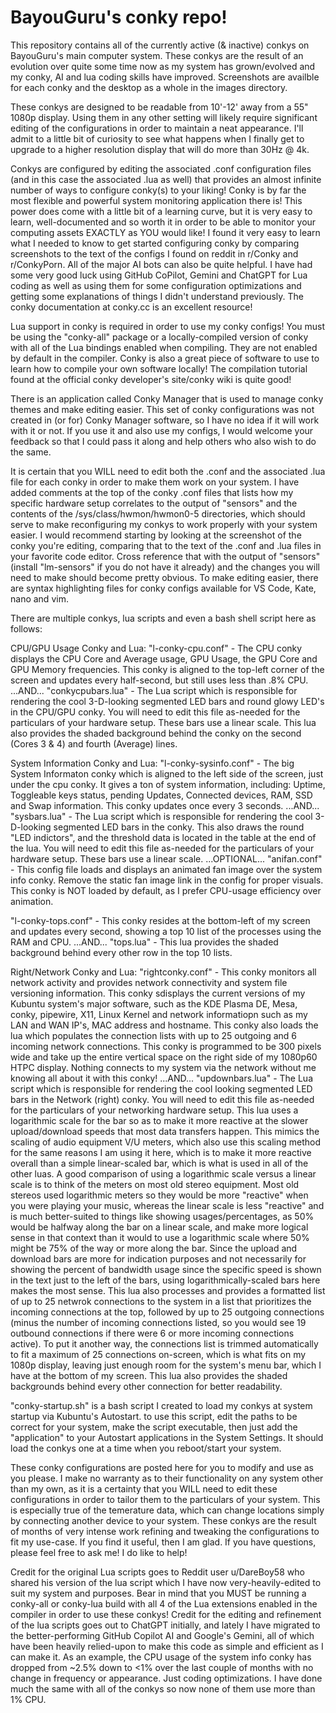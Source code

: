 # BayouGuru's conky repo!

This repository contains all of the currently active (& inactive) conkys on BayouGuru's main computer system.  These conkys are the result of an evolution over quite some time now as my system has grown/evolved and my conky, AI and lua coding skills have improved.  Screenshots are availble for each conky and the desktop as a whole in the images directory.

These conkys are designed to be readable from 10'-12' away from a 55" 1080p display.  Using them in any other setting will likely require significant editing of the configurations in order to maintain a neat appearance.  I'll admit to a little bit of curiosity to see what happens when I finally get to upgrade to a higher resolution display that will do more than 30Hz @ 4k.

Conkys are configured by editing the associated .conf configuration files (and in this case the associated .lua as well) that provides an almost infinite number of ways to configure conky(s) to your liking!  Conky is by far the most flexible and powerful system monitoring application there is! This power does come with a little bit of a learning curve, but it is very easy to learn, well-documented and so worth it in order to be able to monitor your computing assets EXACTLY as YOU would like!  I found it very easy to learn what I needed to know to get started configuring conky by comparing screenshots to the text of the configs I found on reddit in r/Conky and r/ConkyPorn. All of the major AI bots can also be quite helpful.  I have had some very good luck using GitHub CoPilot, Gemini and ChatGPT for Lua coding as well as using them for some configuration optimizations and getting some explanations of things I didn't understand previously.  The conky documentation at conky.cc is an excellent resource!

Lua support in conky is required in order to use my conky configs!  You must be using the "conky-all" package or a locally-compiled version of conky with all of the Lua bindings enabled when compiling.  They are not enabled by default in the compiler.  Conky is also a great piece of software to use to learn how to compile your own software locally!  The compilation tutorial found at the official conky developer's site/conky wiki is quite good!

There is an application called Conky Manager that is used to manage conky themes and make editing easier.  This set of conky configurations was not created in (or for) Conky Manager software, so I have no idea if it will work with it or not.  If you use it and also use my configs, I would welcome your feedback so that I could pass it along and help others who also wish to do the same.

It is certain that you WILL need to edit both the .conf and the associated .lua file for each conky in order to make them work on your system. I have added comments at the top of the conky .conf files that lists how my specific hardware setup correlates to the output of "sensors" and the contents of the /sys/class/hwmon/hwmon0-5 directories, which should serve to make reconfiguring my conkys to work properly with your system easier.  I would recommend starting by looking at the screenshot of the conky you're editing, comparing that to the text of the .conf and .lua files in your favorite code editor.  Cross reference that with the output of "sensors" (install "lm-sensors" if you do not have it already) and the changes you will need to make should become pretty obvious.  To make editing easier, there are syntax highlighting files for conky configs available for VS Code, Kate, nano and vim.  

There are multiple conkys, lua scripts and even a bash shell script here as follows:

CPU/GPU Usage Conky and Lua:
"l-conky-cpu.conf" - The CPU conky displays the CPU Core and Average usage, GPU Usage, the GPU Core and GPU Memory frequencies. This conky  is aligned to the top-left corner of the screen and updates every half-second, but still uses less than .8% CPU.
...AND...
"conkycpubars.lua" - The Lua script which is responsible for rendering the cool 3-D-looking segmented LED bars and round glowy LED's in the CPU/GPU conky.  You will need to edit this file as-needed for the particulars of your hardware setup.  These bars use a linear scale.  This lua also provides the shaded background behind the conky on the second (Cores 3 & 4) and fourth (Average) lines. 

System Information Conky and Lua:
"l-conky-sysinfo.conf" - The big System Informaton conky which is aligned to the left side of the screen, just under the cpu conky. It gives a ton of system information, including: Uptime, Toggleable keys status, pending Updates, Connected devices, RAM, SSD and Swap information.  This conky updates once every 3 seconds.
...AND...
"sysbars.lua" - The Lua script which is responsible for rendering the cool 3-D-looking segmented LED bars in the conky.  This also draws the round "LED indictors", and the threshold data is located in the table at the end of the lua.  You will need to edit this file as-needed for the particulars of your hardware setup.  These bars use a linear scale.
...OPTIONAL...
"anifan.conf" - This config file loads and displays an animated fan image over the system info conky.  Remove the static fan image link in the config for proper visuals.  This conky is NOT loaded by default, as I prefer CPU-usage efficiency over animation. 

"l-conky-tops.conf" - This conky resides at the bottom-left of my screen and updates every second, showing a top 10 list of the processes using the RAM and CPU.
...AND...
"tops.lua" - This lua provides the shaded background behind every other row in the top 10 lists.

Right/Network Conky and Lua:
"rightconky.conf" - This conky monitors all network activity and provides network connectivity and system file versioning information.  This conky sdisplays the current versions of my Kubuntu system's major software, such as the KDE Plasma DE, Mesa, conky, pipewire, X11, Linux Kernel and network informatiopn such as my LAN and WAN IP's, MAC address and hostname.  This conky also loads the lua which populates the connection lists with up to 25 outgoing and 6 incoming network connections.  This conky is programmed to be 300 pixels wide and take up the entire vertical space on the right side of my 1080p60 HTPC display.  Nothing connects to my system via the network without me knowing all about it with this conky!
...AND...
"updownbars.lua" - The Lua script which is responsible for rendering the cool looking segmented LED bars in the Network (right) conky.  You will need to edit this file as-needed for the particulars of your networking hardware setup.  This lua uses a logarithmic scale for the bar so as to make it more reactive at the slower upload/download speeds that most data transfers happen. This mimics the scaling of audio equipment V/U meters, which also use this scaling method for the same reasons I am using it here, which is to make it more reactive overall than a simple linear-scaled bar, which is what is used in all of the other luas.  A good comparison of using a logarithmic scale versus a linear scale is to think of the meters on most old stereo equipment.  Most old stereos used logarithmic meters so they would be more "reactive" when you were playing your music, whereas the linear scale is less "reactive" and is much better-suited to things like showing usages/percentages, as 50% would be halfway along the bar on a linear scale, and make more logical sense in that context than it would to use a logarithmic scale where 50% might be 75% of the way or more along the bar.  Since the upload and download bars are more for indication purposes and not necessarily for showing the percent of bandwidth usage since the specific speed is shown in the text just to the left of the bars, using logarithmically-scaled bars here makes the most sense.   This lua also processes and provides a formatted list of up to 25 netwrok connections to the system in a list that prioritizes the incoming connections at the top, followed by up to 25 outgoing connections (minus the number of incoming connections listed, so you would see 19 outbound connections if there were 6 or more incoming connections active).  To put it another way, the connections list is trimmed automatically to fit a maximum of 25 connections on-screen, which is what fits on my 1080p display, leaving just enough room for the system's menu bar, which I have at the bottom of my screen.  This lua also provides the shaded backgrounds behind every other connection for better readability.

"conky-startup.sh" is a bash script I created to load my conkys at system startup via Kubuntu's Autostart.  to use this script, edit the paths to be correct for your system, make the script executable, then just add the "application" to your Autostart applications in the System Settings. It should load the conkys one at a time when you reboot/start your system.

These conky configurations are posted here for you to modify and use as you please.  I make no warranty as to their functionality on any system other than my own, as it is a certainty that you WILL need to edit these configurations in order to tailor them to the particulars of your system.  This is especially true of the temerature data, which can change locations simply by connecting another device to your system.  These conkys are the result of months of very intense work refining and tweaking the configurations to fit my use-case.  If you find it useful, then I am glad.  If you have questions, please feel free to ask me!  I do like to help!

Credit for the original Lua scripts goes to Reddit user u/DareBoy58 who shared his version of the lua script which I have now very-heavily-edited to suit my system and purposes.  Bear in mind that you MUST be running a conky-all or conky-lua build with all 4 of the Lua extensions enabled in the compiler in order to use these conkys! Credit for the editing and refinement of the lua scripts goes out to ChatGPT initially, and lately I have migrated to the better-performing GitHub Copilot AI and Google's Gemini, all of which have been heavily relied-upon to make this code as simple and efficient as I can make it.  As an example, the CPU usage of the system info conky has dropped from ~2.5% down to <1% over the last couple of months with no change in frequency or appearance.  Just coding optimizations.  I have done much the same with all of the conkys so now none of them use more than 1% CPU.
